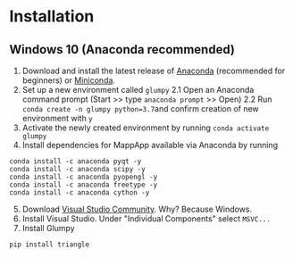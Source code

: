 # Installation

## Windows 10 (Anaconda recommended)

1. Download and install the latest release of [Anaconda](https://www.anaconda.com/distribution/) (recommended for beginners) or [Miniconda](https://docs.conda.io/en/latest/miniconda.html).
2. Set up a new environment called `glumpy`
  2.1 Open an Anaconda command prompt (Start >> type `anaconda prompt` >> Open)
  2.2 Run `conda create -n glumpy python=3.7`and confirm creation of new environment with `y`
3. Activate the newly created environment by running `conda activate glumpy`
4. Install dependencies for MappApp available via Anaconda by running
  ```
  conda install -c anaconda pyqt -y
  conda install -c anaconda scipy -y
  conda install -c anaconda pyopengl -y
  conda install -c anaconda freetype -y
  conda install -c anaconda cython -y
  ```
 5. Download [Visual Studio Community](https://visualstudio.microsoft.com/downloads/#build-tools-for-visual-studio-2019). Why? Because Windows.
 6. Install Visual Studio. Under "Individual Components" select `MSVC...`
 4. Install Glumpy
 ```
 pip install triangle
 ```
